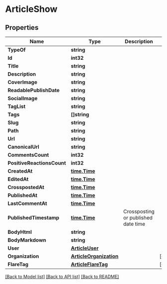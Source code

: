 # ArticleShow

## Properties

Name | Type | Description | Notes
------------ | ------------- | ------------- | -------------
**TypeOf** | **string** |  | 
**Id** | **int32** |  | 
**Title** | **string** |  | 
**Description** | **string** |  | 
**CoverImage** | **string** |  | 
**ReadablePublishDate** | **string** |  | 
**SocialImage** | **string** |  | 
**TagList** | **string** |  | 
**Tags** | **[]string** |  | 
**Slug** | **string** |  | 
**Path** | **string** |  | 
**Url** | **string** |  | 
**CanonicalUrl** | **string** |  | 
**CommentsCount** | **int32** |  | 
**PositiveReactionsCount** | **int32** |  | 
**CreatedAt** | [**time.Time**](time.Time.md) |  | 
**EditedAt** | [**time.Time**](time.Time.md) |  | 
**CrosspostedAt** | [**time.Time**](time.Time.md) |  | 
**PublishedAt** | [**time.Time**](time.Time.md) |  | 
**LastCommentAt** | [**time.Time**](time.Time.md) |  | 
**PublishedTimestamp** | [**time.Time**](time.Time.md) | Crossposting or published date time | 
**BodyHtml** | **string** |  | 
**BodyMarkdown** | **string** |  | 
**User** | [**ArticleUser**](ArticleUser.md) |  | 
**Organization** | [**ArticleOrganization**](ArticleOrganization.md) |  | [optional] 
**FlareTag** | [**ArticleFlareTag**](ArticleFlareTag.md) |  | [optional] 

[[Back to Model list]](../README.md#documentation-for-models) [[Back to API list]](../README.md#documentation-for-api-endpoints) [[Back to README]](../README.md)


